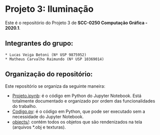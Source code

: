 # Projeto 3: Iluminação

Este é o repositório do Projeto 3 de **SCC-0250 Computação Gráfica - 2020.1**.

## Integrantes do grupo:

	* Lucas Veiga Betoni (Nº USP 9875952)
	* Matheus Carvalho Raimundo (Nº USP 10369014)

## Organização do repositório:

Este repositório se organiza da seguinte maneira:
* [Projeto.ipynb](Projeto.ipynb): é o código em Python do Jupyter Notebook. Está totalmente documentado e organizado por ordem das funcionalidades do trabalho.
* [Codigo.py](Codigo.py): é o código em Python, que pode ser executado sem a necessidade do Jupyter Notebook.
* [objects/](objects): contém todos os objetos que são rendenizados na tela (arquivos *.obj e texturas).

